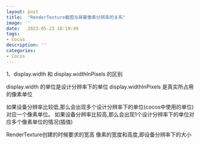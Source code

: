 ```yaml
---
layout: post
title:  "RenderTexture截图与屏幕像素分辨率的关系"
image: ''
date:   2023-05-23 18:19:49
tags:
- Cocos
description: ''
categories: 
- Cocos
---
```


1、display.width 和 display.widthInPixels 的区别

display.width 的单位是设计分辨率下的单位
display.widthInPixels 是真实所占用的像素单位

如果设备分辨率比较低,那么会出现多个设计分辨率下的单位(cocos中使用的单位)对应一个像素单位。
如果设备分辨率比较高,那么会出现1个设计分辨率下的单位对应多个像素单位的情况(插值)

RenderTexture创建的时候要求的宽高 像素的宽度和高度,即设备分辨率下的大小